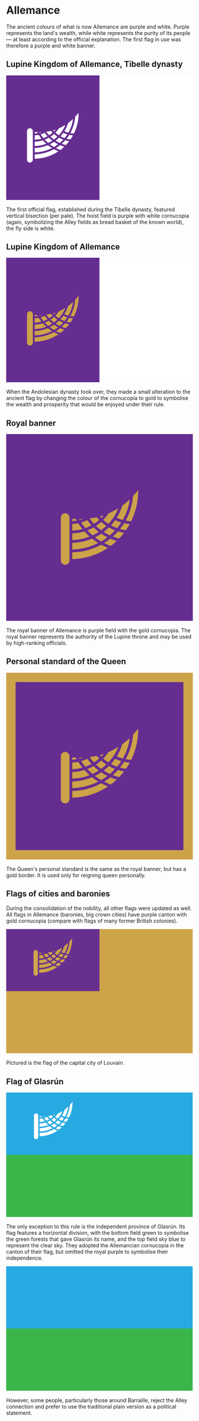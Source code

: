 # Allemance

The ancient colours of what is now Allemance are purple and white. Purple represents the land's wealth, while white represents the purity of its people — at least according to the official explanation. The first flag in use was therefore a purple and white banner.

## Lupine Kingdom of Allemance, Tibelle dynasty

![Flag of Lupine Kingdom of Allemance, Tibelle dynasty](Allemance_old.svg)

The first official flag, established during the Tibelle dynasty, featured vertical bisection (per pale). The hoist field is purple with white cornucopia (again, symbolizing the Alley fields as bread basket of the known world), the fly side is white. 

## Lupine Kingdom of Allemance

![Flag of Lupine Kingdom of Allemance](Allemance.svg)

When the Andolesian dynasty took over, they made a small alteration to the ancient flag by changing the colour of the cornucopia to gold to symbolise the wealth and prosperity that would be enjoyed under their rule.

## Royal banner

![Royal banner of Allemance](Allemance_royal_banner.svg)

The royal banner of Allemance is purple field with the gold cornucopia. The royal banner represents the authority of the Lupine throne and may be used by high-ranking officials.

## Personal standard of the Queen

![Personal Standard of the Queen](Allemance_Sophia_personal_standard.svg)

The Queen's personal standard is the same as the royal banner, but has a gold border. It is used only for reigning queen personally.

## Flags of cities and baronies

During the consolidation of the nobility, all other flags were updated as well. All flags in Allemance (baronies, big crown cities) have purple canton with gold cornucopia (compare with flags of many former British colonies). 

![Flag of the Crown City of Louvain](Allemance_Louvain.svg)

Pictured is the flag of the capital city of Louvain.

## Flag of Glasrún

![Flag of Glasrún](Allemance_Glasrun.svg)

The only exception to this rule is the independent province of Glasrún. Its flag features a horizontal division, with the bottom field green to symbolise the green forests that gave Glasrún its name, and the top field sky blue to represent the clear sky. They adopted the Allemancian cornucopia in the canton of their flag, but omitted the royal purple to symbolise their independence.

![Flag of Glasrún, plain](Allemance_Glasrun_plain.svg)

However, some people, particularly those around Barraille, reject the Alley connection and prefer to use the traditional plain version as a political statement.
